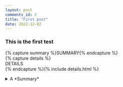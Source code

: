 ```yaml
---
layout: post
comments_id: 2
title: "First post"
date: 2022-12-02
---
```


### This is the first test  

{% capture summary %}SUMMARY{% endcapture %}  
{% capture details %}  
DETAILS  
{% endcapture %}{% include details.html %} 

<details markdown=block>
<summary markdown=span>A *Summary*</summary>
These are the **details** for this item.

test.
</details>
